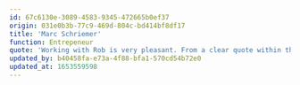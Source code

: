 ```yaml
---
id: 67c6130e-3089-4583-9345-472665b0ef37
origin: 031e0b3b-77c9-469d-804c-bd414bf8df17
title: 'Marc Schriemer'
function: Entrepeneur
quote: 'Working with Rob is very pleasant. From a clear quote within the deadline to a slick website. He works quickly, is knowledgeable and proactively comes up with improvements. Very satisfied!'
updated_by: b40458fa-e73a-4f88-bfa1-570cd54b72e0
updated_at: 1653559598
---
```

